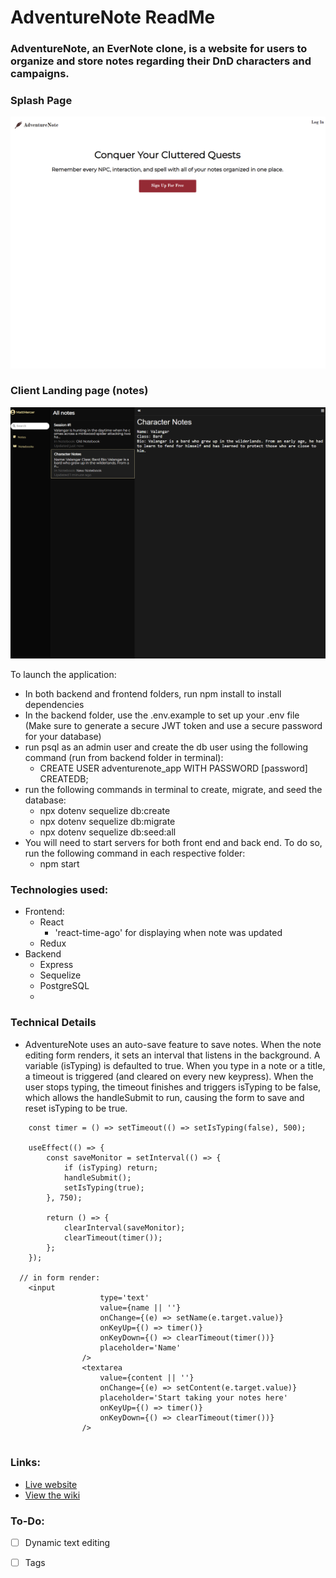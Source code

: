 # AdventureNote ReadMe

### AdventureNote, an EverNote clone, is a website for users to organize and store notes regarding their DnD characters and campaigns.

### Splash Page

![splash]

### Client Landing page (notes)

![notes]

To launch the application:
  - In both backend and frontend folders, run npm install to install dependencies
  - In the backend folder, use the .env.example to set up your .env file (Make sure to generate a secure JWT token and use a secure password for your database)
  - run psql as an admin user and create the db user using the following command (run from backend folder in terminal):
    - CREATE USER adventurenote_app WITH PASSWORD [password] CREATEDB;
  - run the following commands in terminal to create, migrate, and seed the database:
    - npx dotenv sequelize db:create
    - npx dotenv sequelize db:migrate
    - npx dotenv sequelize db:seed:all
  - You will need to start servers for both front end and back end. To do so, run the following command in each respective folder:
    - npm start

### Technologies used:
  - Frontend:
    - React
      - 'react-time-ago' for displaying when note was updated 
    - Redux
  - Backend
    - Express
    - Sequelize
    - PostgreSQL
    - 
### Technical Details
* AdventureNote uses an auto-save feature to save notes. When the note editing form renders, it sets an interval that listens in the background. A variable (isTyping) is defaulted to true. When you type in a note or a title, a timeout is triggered (and cleared on every new keypress). When the user stops typing, the timeout finishes and triggers isTyping to be false, which allows the handleSubmit to run, causing the form to save and reset isTyping to be true.

```
	const timer = () => setTimeout(() => setIsTyping(false), 500);
  
	useEffect(() => {
		const saveMonitor = setInterval(() => {
			if (isTyping) return;
			handleSubmit();
			setIsTyping(true);
		}, 750);

		return () => {
			clearInterval(saveMonitor);
			clearTimeout(timer());
		};
	});
  
  // in form render:
  	<input
					type='text'
					value={name || ''}
					onChange={(e) => setName(e.target.value)}
					onKeyUp={() => timer()}
					onKeyDown={() => clearTimeout(timer())}
					placeholder='Name'
				/>
				<textarea
					value={content || ''}
					onChange={(e) => setContent(e.target.value)}
					placeholder='Start taking your notes here'
					onKeyUp={() => timer()}
					onKeyDown={() => clearTimeout(timer())}
				/>
  
```


### Links:
  - [Live website](https://adventurenote.herokuapp.com/)
  - [View the wiki](https://github.com/AndrewPMurray/AdventureNote/wiki)

### To-Do:
* [ ] Dynamic text editing
* [ ] Tags


[splash]: ./frontend/public/images/splash.png
[notes]: ./frontend/public/images/notes.png
